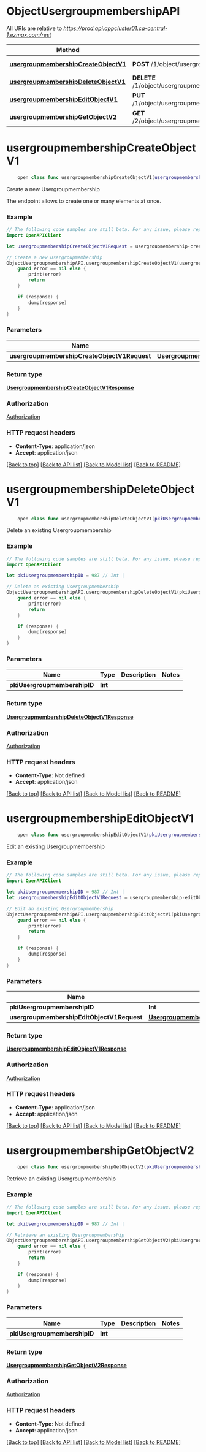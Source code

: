 # ObjectUsergroupmembershipAPI

All URIs are relative to *https://prod.api.appcluster01.ca-central-1.ezmax.com/rest*

Method | HTTP request | Description
------------- | ------------- | -------------
[**usergroupmembershipCreateObjectV1**](ObjectUsergroupmembershipAPI.md#usergroupmembershipcreateobjectv1) | **POST** /1/object/usergroupmembership | Create a new Usergroupmembership
[**usergroupmembershipDeleteObjectV1**](ObjectUsergroupmembershipAPI.md#usergroupmembershipdeleteobjectv1) | **DELETE** /1/object/usergroupmembership/{pkiUsergroupmembershipID} | Delete an existing Usergroupmembership
[**usergroupmembershipEditObjectV1**](ObjectUsergroupmembershipAPI.md#usergroupmembershipeditobjectv1) | **PUT** /1/object/usergroupmembership/{pkiUsergroupmembershipID} | Edit an existing Usergroupmembership
[**usergroupmembershipGetObjectV2**](ObjectUsergroupmembershipAPI.md#usergroupmembershipgetobjectv2) | **GET** /2/object/usergroupmembership/{pkiUsergroupmembershipID} | Retrieve an existing Usergroupmembership


# **usergroupmembershipCreateObjectV1**
```swift
    open class func usergroupmembershipCreateObjectV1(usergroupmembershipCreateObjectV1Request: UsergroupmembershipCreateObjectV1Request, completion: @escaping (_ data: UsergroupmembershipCreateObjectV1Response?, _ error: Error?) -> Void)
```

Create a new Usergroupmembership

The endpoint allows to create one or many elements at once.

### Example
```swift
// The following code samples are still beta. For any issue, please report via http://github.com/OpenAPITools/openapi-generator/issues/new
import OpenAPIClient

let usergroupmembershipCreateObjectV1Request = usergroupmembership-createObject-v1-Request(aObjUsergroupmembership: [usergroupmembership-RequestCompound(pkiUsergroupmembershipID: 123, fkiUsergroupID: 123, fkiUserID: 123, fkiUsergroupexternalID: 123)]) // UsergroupmembershipCreateObjectV1Request | 

// Create a new Usergroupmembership
ObjectUsergroupmembershipAPI.usergroupmembershipCreateObjectV1(usergroupmembershipCreateObjectV1Request: usergroupmembershipCreateObjectV1Request) { (response, error) in
    guard error == nil else {
        print(error)
        return
    }

    if (response) {
        dump(response)
    }
}
```

### Parameters

Name | Type | Description  | Notes
------------- | ------------- | ------------- | -------------
 **usergroupmembershipCreateObjectV1Request** | [**UsergroupmembershipCreateObjectV1Request**](UsergroupmembershipCreateObjectV1Request.md) |  | 

### Return type

[**UsergroupmembershipCreateObjectV1Response**](UsergroupmembershipCreateObjectV1Response.md)

### Authorization

[Authorization](../README.md#Authorization)

### HTTP request headers

 - **Content-Type**: application/json
 - **Accept**: application/json

[[Back to top]](#) [[Back to API list]](../README.md#documentation-for-api-endpoints) [[Back to Model list]](../README.md#documentation-for-models) [[Back to README]](../README.md)

# **usergroupmembershipDeleteObjectV1**
```swift
    open class func usergroupmembershipDeleteObjectV1(pkiUsergroupmembershipID: Int, completion: @escaping (_ data: UsergroupmembershipDeleteObjectV1Response?, _ error: Error?) -> Void)
```

Delete an existing Usergroupmembership



### Example
```swift
// The following code samples are still beta. For any issue, please report via http://github.com/OpenAPITools/openapi-generator/issues/new
import OpenAPIClient

let pkiUsergroupmembershipID = 987 // Int | 

// Delete an existing Usergroupmembership
ObjectUsergroupmembershipAPI.usergroupmembershipDeleteObjectV1(pkiUsergroupmembershipID: pkiUsergroupmembershipID) { (response, error) in
    guard error == nil else {
        print(error)
        return
    }

    if (response) {
        dump(response)
    }
}
```

### Parameters

Name | Type | Description  | Notes
------------- | ------------- | ------------- | -------------
 **pkiUsergroupmembershipID** | **Int** |  | 

### Return type

[**UsergroupmembershipDeleteObjectV1Response**](UsergroupmembershipDeleteObjectV1Response.md)

### Authorization

[Authorization](../README.md#Authorization)

### HTTP request headers

 - **Content-Type**: Not defined
 - **Accept**: application/json

[[Back to top]](#) [[Back to API list]](../README.md#documentation-for-api-endpoints) [[Back to Model list]](../README.md#documentation-for-models) [[Back to README]](../README.md)

# **usergroupmembershipEditObjectV1**
```swift
    open class func usergroupmembershipEditObjectV1(pkiUsergroupmembershipID: Int, usergroupmembershipEditObjectV1Request: UsergroupmembershipEditObjectV1Request, completion: @escaping (_ data: UsergroupmembershipEditObjectV1Response?, _ error: Error?) -> Void)
```

Edit an existing Usergroupmembership



### Example
```swift
// The following code samples are still beta. For any issue, please report via http://github.com/OpenAPITools/openapi-generator/issues/new
import OpenAPIClient

let pkiUsergroupmembershipID = 987 // Int | 
let usergroupmembershipEditObjectV1Request = usergroupmembership-editObject-v1-Request(objUsergroupmembership: usergroupmembership-RequestCompound(pkiUsergroupmembershipID: 123, fkiUsergroupID: 123, fkiUserID: 123, fkiUsergroupexternalID: 123)) // UsergroupmembershipEditObjectV1Request | 

// Edit an existing Usergroupmembership
ObjectUsergroupmembershipAPI.usergroupmembershipEditObjectV1(pkiUsergroupmembershipID: pkiUsergroupmembershipID, usergroupmembershipEditObjectV1Request: usergroupmembershipEditObjectV1Request) { (response, error) in
    guard error == nil else {
        print(error)
        return
    }

    if (response) {
        dump(response)
    }
}
```

### Parameters

Name | Type | Description  | Notes
------------- | ------------- | ------------- | -------------
 **pkiUsergroupmembershipID** | **Int** |  | 
 **usergroupmembershipEditObjectV1Request** | [**UsergroupmembershipEditObjectV1Request**](UsergroupmembershipEditObjectV1Request.md) |  | 

### Return type

[**UsergroupmembershipEditObjectV1Response**](UsergroupmembershipEditObjectV1Response.md)

### Authorization

[Authorization](../README.md#Authorization)

### HTTP request headers

 - **Content-Type**: application/json
 - **Accept**: application/json

[[Back to top]](#) [[Back to API list]](../README.md#documentation-for-api-endpoints) [[Back to Model list]](../README.md#documentation-for-models) [[Back to README]](../README.md)

# **usergroupmembershipGetObjectV2**
```swift
    open class func usergroupmembershipGetObjectV2(pkiUsergroupmembershipID: Int, completion: @escaping (_ data: UsergroupmembershipGetObjectV2Response?, _ error: Error?) -> Void)
```

Retrieve an existing Usergroupmembership



### Example
```swift
// The following code samples are still beta. For any issue, please report via http://github.com/OpenAPITools/openapi-generator/issues/new
import OpenAPIClient

let pkiUsergroupmembershipID = 987 // Int | 

// Retrieve an existing Usergroupmembership
ObjectUsergroupmembershipAPI.usergroupmembershipGetObjectV2(pkiUsergroupmembershipID: pkiUsergroupmembershipID) { (response, error) in
    guard error == nil else {
        print(error)
        return
    }

    if (response) {
        dump(response)
    }
}
```

### Parameters

Name | Type | Description  | Notes
------------- | ------------- | ------------- | -------------
 **pkiUsergroupmembershipID** | **Int** |  | 

### Return type

[**UsergroupmembershipGetObjectV2Response**](UsergroupmembershipGetObjectV2Response.md)

### Authorization

[Authorization](../README.md#Authorization)

### HTTP request headers

 - **Content-Type**: Not defined
 - **Accept**: application/json

[[Back to top]](#) [[Back to API list]](../README.md#documentation-for-api-endpoints) [[Back to Model list]](../README.md#documentation-for-models) [[Back to README]](../README.md)

